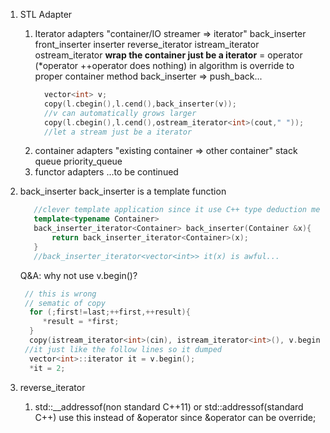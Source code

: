 1. STL Adapter
   1. Iterator adapters "container/IO streamer => iterator"
      back_inserter front_inserter inserter 
      reverse_iterator istream_iterator ostream_iterator
      <b>wrap the container just be a iterator</b>
      = operator (*operator ++operator does nothing) in algorithm is override to proper container method
      back_inserter => push_back...
      ```cpp
        vector<int> v;
        copy(l.cbegin(),l.cend(),back_inserter(v));
        //v can automatically grows larger
        copy(l.cbegin(),l.cend(),ostream_iterator<int>(cout," "));
        //let a stream just be a iterator
      ```
   2. container adapters "existing container => other container"
      stack queue priority_queue 
   3. functor adapters ...to be continued   

2. back_inserter
   back_inserter is a template function 
   ```cpp
      //clever template application since it use C++ type deduction mechanism of function parameters
      template<typename Container>
      back_inserter_iterator<Container> back_inserter(Container &x){
          return back_inserter_iterator<Container>(x);
      }
      //back_inserter_iterator<vector<int>> it(x) is awful...
   ```
   
   Q&A:
   why not use v.begin()? 
   ```cpp 
    // this is wrong
    // sematic of copy
     for (;first!=last;++first,++result){
        *result = *first;
     }
     copy(istream_iterator<int>(cin), istream_iterator<int>(), v.begin());
    //it just like the follow lines so it dumped
     vector<int>::iterator it = v.begin();
     *it = 2;
   ```
3. reverse_iterator 
   1. std::__addressof(non standard C++11) or std::addressof(standard C++)
      use this instead of &operator since &operator can be override; 